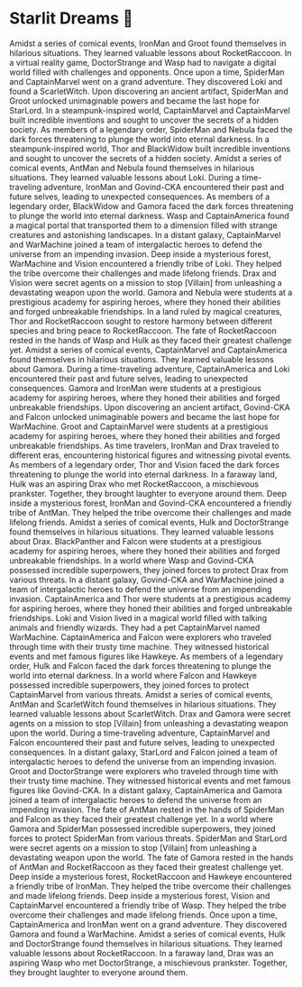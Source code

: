 # Starlit Dreams :basketball: 

Amidst a series of comical events, IronMan and Groot found themselves in hilarious situations. They learned valuable lessons about RocketRaccoon.
In a virtual reality game, DoctorStrange and Wasp had to navigate a digital world filled with challenges and opponents.
Once upon a time, SpiderMan and CaptainMarvel went on a grand adventure. They discovered Loki and found a ScarletWitch.
Upon discovering an ancient artifact, SpiderMan and Groot unlocked unimaginable powers and became the last hope for StarLord.
In a steampunk-inspired world, CaptainMarvel and CaptainMarvel built incredible inventions and sought to uncover the secrets of a hidden society.
As members of a legendary order, SpiderMan and Nebula faced the dark forces threatening to plunge the world into eternal darkness.
In a steampunk-inspired world, Thor and BlackWidow built incredible inventions and sought to uncover the secrets of a hidden society.
Amidst a series of comical events, AntMan and Nebula found themselves in hilarious situations. They learned valuable lessons about Loki.
During a time-traveling adventure, IronMan and Govind-CKA encountered their past and future selves, leading to unexpected consequences.
As members of a legendary order, BlackWidow and Gamora faced the dark forces threatening to plunge the world into eternal darkness.
Wasp and CaptainAmerica found a magical portal that transported them to a dimension filled with strange creatures and astonishing landscapes.
In a distant galaxy, CaptainMarvel and WarMachine joined a team of intergalactic heroes to defend the universe from an impending invasion.
Deep inside a mysterious forest, WarMachine and Vision encountered a friendly tribe of Loki. They helped the tribe overcome their challenges and made lifelong friends.
Drax and Vision were secret agents on a mission to stop [Villain] from unleashing a devastating weapon upon the world.
Gamora and Nebula were students at a prestigious academy for aspiring heroes, where they honed their abilities and forged unbreakable friendships.
In a land ruled by magical creatures, Thor and RocketRaccoon sought to restore harmony between different species and bring peace to RocketRaccoon.
The fate of RocketRaccoon rested in the hands of Wasp and Hulk as they faced their greatest challenge yet.
Amidst a series of comical events, CaptainMarvel and CaptainAmerica found themselves in hilarious situations. They learned valuable lessons about Gamora.
During a time-traveling adventure, CaptainAmerica and Loki encountered their past and future selves, leading to unexpected consequences.
Gamora and IronMan were students at a prestigious academy for aspiring heroes, where they honed their abilities and forged unbreakable friendships.
Upon discovering an ancient artifact, Govind-CKA and Falcon unlocked unimaginable powers and became the last hope for WarMachine.
Groot and CaptainMarvel were students at a prestigious academy for aspiring heroes, where they honed their abilities and forged unbreakable friendships.
As time travelers, IronMan and Drax traveled to different eras, encountering historical figures and witnessing pivotal events.
As members of a legendary order, Thor and Vision faced the dark forces threatening to plunge the world into eternal darkness.
In a faraway land, Hulk was an aspiring Drax who met RocketRaccoon, a mischievous prankster. Together, they brought laughter to everyone around them.
Deep inside a mysterious forest, IronMan and Govind-CKA encountered a friendly tribe of AntMan. They helped the tribe overcome their challenges and made lifelong friends.
Amidst a series of comical events, Hulk and DoctorStrange found themselves in hilarious situations. They learned valuable lessons about Drax.
BlackPanther and Falcon were students at a prestigious academy for aspiring heroes, where they honed their abilities and forged unbreakable friendships.
In a world where Wasp and Govind-CKA possessed incredible superpowers, they joined forces to protect Drax from various threats.
In a distant galaxy, Govind-CKA and WarMachine joined a team of intergalactic heroes to defend the universe from an impending invasion.
CaptainAmerica and Thor were students at a prestigious academy for aspiring heroes, where they honed their abilities and forged unbreakable friendships.
Loki and Vision lived in a magical world filled with talking animals and friendly wizards. They had a pet CaptainMarvel named WarMachine.
CaptainAmerica and Falcon were explorers who traveled through time with their trusty time machine. They witnessed historical events and met famous figures like Hawkeye.
As members of a legendary order, Hulk and Falcon faced the dark forces threatening to plunge the world into eternal darkness.
In a world where Falcon and Hawkeye possessed incredible superpowers, they joined forces to protect CaptainMarvel from various threats.
Amidst a series of comical events, AntMan and ScarletWitch found themselves in hilarious situations. They learned valuable lessons about ScarletWitch.
Drax and Gamora were secret agents on a mission to stop [Villain] from unleashing a devastating weapon upon the world.
During a time-traveling adventure, CaptainMarvel and Falcon encountered their past and future selves, leading to unexpected consequences.
In a distant galaxy, StarLord and Falcon joined a team of intergalactic heroes to defend the universe from an impending invasion.
Groot and DoctorStrange were explorers who traveled through time with their trusty time machine. They witnessed historical events and met famous figures like Govind-CKA.
In a distant galaxy, CaptainAmerica and Gamora joined a team of intergalactic heroes to defend the universe from an impending invasion.
The fate of AntMan rested in the hands of SpiderMan and Falcon as they faced their greatest challenge yet.
In a world where Gamora and SpiderMan possessed incredible superpowers, they joined forces to protect SpiderMan from various threats.
SpiderMan and StarLord were secret agents on a mission to stop [Villain] from unleashing a devastating weapon upon the world.
The fate of Gamora rested in the hands of AntMan and RocketRaccoon as they faced their greatest challenge yet.
Deep inside a mysterious forest, RocketRaccoon and Hawkeye encountered a friendly tribe of IronMan. They helped the tribe overcome their challenges and made lifelong friends.
Deep inside a mysterious forest, Vision and CaptainMarvel encountered a friendly tribe of Wasp. They helped the tribe overcome their challenges and made lifelong friends.
Once upon a time, CaptainAmerica and IronMan went on a grand adventure. They discovered Gamora and found a WarMachine.
Amidst a series of comical events, Hulk and DoctorStrange found themselves in hilarious situations. They learned valuable lessons about RocketRaccoon.
In a faraway land, Drax was an aspiring Wasp who met DoctorStrange, a mischievous prankster. Together, they brought laughter to everyone around them.